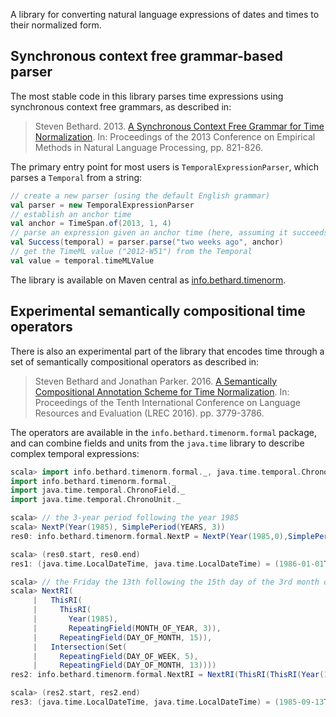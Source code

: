 A library for converting natural language expressions of dates and times
to their normalized form.

## Synchronous context free grammar-based parser

The most stable code in this library parses time expressions using
synchronous context free grammars, as described in:

> Steven Bethard. 2013.
> [A Synchronous Context Free Grammar for Time Normalization](http://www.aclweb.org/anthology/D13-1078).
> In: Proceedings of the 2013 Conference on Empirical Methods in Natural
> Language Processing, pp. 821-826.

The primary entry point for most users is `TemporalExpressionParser`,
which parses a `Temporal` from a string:

```scala
// create a new parser (using the default English grammar)
val parser = new TemporalExpressionParser
// establish an anchor time
val anchor = TimeSpan.of(2013, 1, 4)
// parse an expression given an anchor time (here, assuming it succeeds)
val Success(temporal) = parser.parse("two weeks ago", anchor)
// get the TimeML value ("2012-W51") from the Temporal
val value = temporal.timeMLValue
```

The library is available on Maven central as
[info.bethard.timenorm](http://search.maven.org/#search%7Cga%7C1%7Cg%3A%22info.bethard%22%20AND%20a%3A%22timenorm%22).

## Experimental semantically compositional time operators

There is also an experimental part of the library that encodes time
through a set of semantically compositional operators as described in:

> Steven Bethard and Jonathan Parker. 2016.
> [A Semantically Compositional Annotation Scheme for Time Normalization](http://www.lrec-conf.org/proceedings/lrec2016/pdf/288_Paper.pdf).
> In: Proceedings of the Tenth International Conference on Language
> Resources and Evaluation (LREC 2016). pp. 3779-3786.

The operators are available in the `info.bethard.timenorm.formal`
package, and can combine fields and units from the `java.time` library
to describe complex temporal expressions:

```scala
scala> import info.bethard.timenorm.formal._, java.time.temporal.ChronoField._, java.time.temporal.ChronoUnit._
import info.bethard.timenorm.formal._
import java.time.temporal.ChronoField._
import java.time.temporal.ChronoUnit._

scala> // the 3-year period following the year 1985
scala> NextP(Year(1985), SimplePeriod(YEARS, 3))
res0: info.bethard.timenorm.formal.NextP = NextP(Year(1985,0),SimplePeriod(Years,IntNumber(3),Exact))

scala> (res0.start, res0.end)
res1: (java.time.LocalDateTime, java.time.LocalDateTime) = (1986-01-01T00:00,1988-01-01T00:00)

scala> // the Friday the 13th following the 15th day of the 3rd month of 1985
scala> NextRI(
     |   ThisRI(
     |     ThisRI(
     |       Year(1985),
     |       RepeatingField(MONTH_OF_YEAR, 3)),
     |     RepeatingField(DAY_OF_MONTH, 15)),
     |   Intersection(Set(
     |     RepeatingField(DAY_OF_WEEK, 5),
     |     RepeatingField(DAY_OF_MONTH, 13))))
res2: info.bethard.timenorm.formal.NextRI = NextRI(ThisRI(ThisRI(Year(1985,0),RepeatingField(MonthOfYear,3,Exact)),RepeatingField(DayOfMonth,15,Exact)),Intersection(Set(RepeatingField(DayOfWeek,5,Exact), RepeatingField(DayOfMonth,13,Exact))))

scala> (res2.start, res2.end)
res3: (java.time.LocalDateTime, java.time.LocalDateTime) = (1985-09-13T00:00,1985-09-14T00:00)
```
